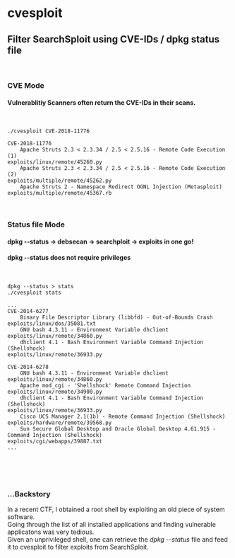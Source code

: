 # cvesploit

## Filter SearchSploit using CVE-IDs / dpkg status file

<br/>

### CVE Mode
#### Vulnerablitiy Scanners often return the CVE-IDs in their scans.
<br/>

    ./cvesploit CVE-2018-11776

    CVE-2018-11776
        Apache Struts 2.3 < 2.3.34 / 2.5 < 2.5.16 - Remote Code Execution (1)                                              exploits/linux/remote/45260.py
        Apache Struts 2.3 < 2.3.34 / 2.5 < 2.5.16 - Remote Code Execution (2)                                           exploits/multiple/remote/45262.py
        Apache Struts 2 - Namespace Redirect OGNL Injection (Metasploit)                                                exploits/multiple/remote/45367.rb

<br/>

### Status file Mode
#### dpkg --status -> debsecan -> searchploit -> exploits in one go!
#### dpkg --status does not require privileges
<br/>

    dpkg --status > stats
    ./cvesploit stats

    ...
    CVE-2014-6277
        Binary File Descriptor Library (libbfd) - Out-of-Bounds Crash                                                        exploits/linux/dos/35081.txt
        GNU bash 4.3.11 - Environment Variable dhclient                                                                    exploits/linux/remote/34860.py
        dhclient 4.1 - Bash Environment Variable Command Injection (Shellshock)                                            exploits/linux/remote/36933.py

    CVE-2014-6278
        GNU bash 4.3.11 - Environment Variable dhclient                                                                    exploits/linux/remote/34860.py
        Apache mod_cgi - 'Shellshock' Remote Command Injection                                                             exploits/linux/remote/34900.py
        dhclient 4.1 - Bash Environment Variable Command Injection (Shellshock)                                            exploits/linux/remote/36933.py
        Cisco UCS Manager 2.1(1b) - Remote Command Injection (Shellshock)                                               exploits/hardware/remote/39568.py
        Sun Secure Global Desktop and Oracle Global Desktop 4.61.915 - Command Injection (Shellshock)                      exploits/cgi/webapps/39887.txt
    ...


<br/>
<br/>
<br/>

### ...Backstory

In a recent CTF, I obtained a root shell by exploiting an old piece of system software.
<br/>
Going through the list of all installed applications and finding vulnerable applicatons was very tedious.
<br/>
Given an unprivileged shell, one can retrieve the _dpkg --status_ file and feed it to cvesploit to filter exploits from SearchSploit.
